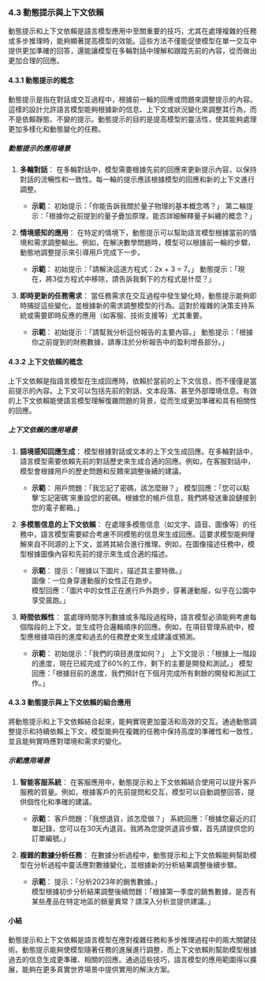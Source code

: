 ### **4.3 動態提示與上下文依賴**

動態提示和上下文依賴是語言模型應用中至關重要的技巧，尤其在處理複雜的任務或多步推理時，能夠顯著提高模型的效能。這些方法不僅能促使模型在單一交互中提供更加準確的回答，還能讓模型在多輪對話中理解和跟蹤先前的內容，從而做出更加合理的回應。

#### **4.3.1 動態提示的概念**

動態提示是指在對話或交互過程中，根據前一輪的回應或問題來調整提示的內容。這樣的設計允許語言模型能夠根據新的信息、上下文或狀況變化來調整其行為，而不是依賴靜態、不變的提示。動態提示的目的是提高模型的靈活性，使其能夠處理更加多樣化和動態變化的任務。

##### **動態提示的應用場景**

1. **多輪對話**：
   在多輪對話中，模型需要根據先前的回應來更新提示內容，以保持對話的流暢性和一致性。每一輪的提示應該根據模型的回應和新的上下文進行調整。
   - **示範**：
     初始提示：「你能告訴我關於量子物理的基本概念嗎？」
     第二輪提示：「根據你之前提到的量子疊加原理，能否詳細解釋量子糾纏的概念？」

2. **情境感知的應用**：
   在特定的情境下，動態提示可以幫助語言模型根據當前的情境和需求調整輸出。例如，在解決數學問題時，模型可以根據前一輪的步驟，動態地調整提示來引導用戶完成下一步。
   - **示範**：
     初始提示：「請解決這道方程式：2x + 3 = 7。」
     動態提示：「現在，將3從方程式中移除，請告訴我剩下的方程式是什麼？」

3. **即時更新的任務需求**：
   當任務需求在交互過程中發生變化時，動態提示能夠即時捕捉這些變化，並根據新的需求調整模型的行為。這對於複雜的決策支持系統或需要即時反應的應用（如客服、技術支援等）尤其重要。
   - **示範**：
     初始提示：「請幫我分析這份報告的主要內容。」
     動態提示：「根據你之前提到的財務數據，請專注於分析報告中的盈利增長部分。」

#### **4.3.2 上下文依賴的概念**

上下文依賴是指語言模型在生成回應時，依賴於當前的上下文信息，而不僅僅是當前提示的內容。上下文可以包括先前的對話、文本段落、甚至外部環境信息。有效的上下文依賴能使語言模型理解復雜問題的背景，從而生成更加準確和具有相關性的回應。

##### **上下文依賴的應用場景**

1. **語境感知回應生成**：
   模型根據對話或文本的上下文生成回應。在多輪對話中，語言模型需要依賴先前的對話歷史來生成合適的回應。例如，在客服對話中，模型會根據用戶的歷史問題和反饋來調整後續的建議。
   - **示範**：
     用戶問題：「我忘記了密碼，該怎麼辦？」
     模型回應：「您可以點擊‘忘記密碼’來重設您的密碼。根據您的帳戶信息，我們將發送重設鏈接到您的電子郵箱。」

2. **多模態信息的上下文依賴**：
   在處理多模態信息（如文字、語音、圖像等）的任務中，語言模型需要綜合考慮不同模態的信息來生成回應。這要求模型能夠理解來自不同源的上下文，並將其結合進行推理。例如，在圖像描述任務中，模型根據圖像內容和先前的提示來生成合適的描述。
   - **示範**：
     提示：「根據以下圖片，描述其主要特徵。」  
     圖像：一位身穿運動服的女性正在跑步。  
     模型回應：「圖片中的女性正在進行戶外跑步，穿著運動服，似乎在公園中享受晨跑。」

3. **時間依賴性**：
   當處理時間序列數據或多階段過程時，語言模型必須能夠考慮每個階段的上下文，並生成符合邏輯順序的回應。例如，在項目管理系統中，模型應根據項目的進度和過去的任務歷史來生成建議或預測。
   - **示範**：
     初始提示：「我們的項目進度如何？」
     上下文提示：「根據上一階段的進度，現在已經完成了60%的工作，剩下的主要是開發和測試。」
     模型回應：「根據目前的進度，我們預計在下個月完成所有剩餘的開發和測試工作。」

#### **4.3.3 動態提示與上下文依賴的組合應用**

將動態提示和上下文依賴結合起來，能夠實現更加靈活和高效的交互。通過動態調整提示和持續依賴上下文，模型能夠在複雜的任務中保持高度的準確性和一致性，並且能夠實時應對環境和需求的變化。

##### **示範應用場景**

1. **智能客服系統**：
   在客服應用中，動態提示和上下文依賴結合使用可以提升客戶服務的質量。例如，根據客戶的先前提問和交互，模型可以自動調整回答，提供個性化和準確的建議。
   - **示範**：
     客戶問題：「我想退貨，該怎麼做？」
     系統回應：「根據您最近的訂單記錄，您可以在30天內退貨。我將為您提供退貨步驟，首先請提供您的訂單編號。」

2. **複雜的數據分析任務**：
   在數據分析過程中，動態提示和上下文依賴能夠幫助模型在分析過程中靈活應對數據變化，並根據新的分析結果調整後續步驟。
   - **示範**：
     提示：「分析2023年的銷售數據。」  
     模型根據初步分析結果調整後續問題：「根據第一季度的銷售數據，是否有某些產品在特定地區的銷量異常？請深入分析並提供建議。」

#### **小結**

動態提示和上下文依賴是語言模型在應對複雜任務和多步推理過程中的兩大關鍵技術。動態提示能夠使模型隨著任務的進展進行調整，而上下文依賴則幫助模型根據過去的信息生成更準確、相關的回應。通過這些技巧，語言模型的應用範圍得以擴展，能夠在更多真實世界場景中提供實用的解決方案。
